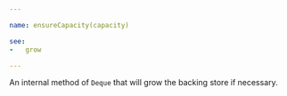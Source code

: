 ```yaml
---

name: ensureCapacity(capacity)

see:
-   grow

---
```


An internal method of `Deque` that will grow the backing store if necessary.

